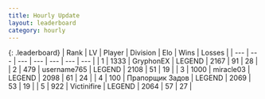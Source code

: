 ```yaml
---
title: Hourly Update
layout: leaderboard
category: hourly
---
```


{: .leaderboard}
| Rank | LV | Player | Division | Elo | Wins | Losses |
| --- | --- | --- | --- | --- | --- | --- |
| <span data-change="0">1</span> | 1333 | <span title="ID: 315148">GryphonEX</span> | LEGEND | <span data-change="0">2167</span> | <span data-change="0">91</span> | <span data-change="0">28</span> |
| <span data-change="0">2</span> | 479 | <span title="ID: 188640">username765</span> | LEGEND | <span data-change="0">2108</span> | <span data-change="0">51</span> | <span data-change="0">19</span> |
| <span data-change="0">3</span> | 1000 | <span title="ID: 416373">miracle03</span> | LEGEND | <span data-change="0">2098</span> | <span data-change="0">61</span> | <span data-change="0">24</span> |
| <span data-change="0">4</span> | 100 | <span title="ID: 612521">Прапорщик Задов</span> | LEGEND | <span data-change="0">2069</span> | <span data-change="0">53</span> | <span data-change="0">19</span> |
| <span data-change="0">5</span> | 922 | <span title="ID: 112242">Victinifire</span> | LEGEND | <span data-change="0">2064</span> | <span data-change="0">57</span> | <span data-change="0">27</span> |